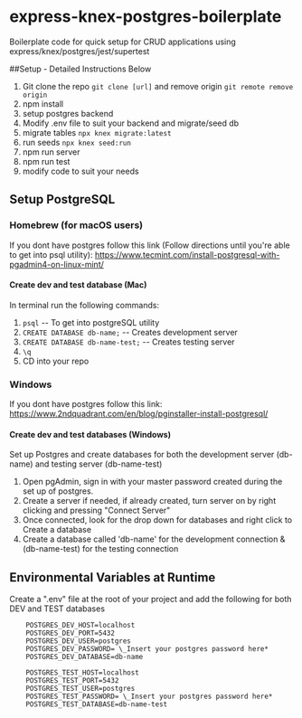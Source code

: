 # express-knex-postgres-boilerplate

Boilerplate code for quick setup for CRUD applications using express/knex/postgres/jest/supertest

##Setup - Detailed Instructions Below

1. Git clone the repo ```git clone [url]``` and remove origin ```git remote remove origin```
2. npm install
3. setup postgres backend
4. Modify .env file to suit your backend and migrate/seed db
  1. migrate tables ```npx knex migrate:latest```
  2. run seeds ```npx knex seed:run```
5. npm run server
6. npm run test
7. modify code to suit your needs

## Setup PostgreSQL

### Homebrew (for macOS users)

If you dont have postgres follow this link (Follow directions until you're able to get into psql utility): https://www.tecmint.com/install-postgresql-with-pgadmin4-on-linux-mint/
#### Create dev and test database (Mac)

In terminal run the following commands:

1. ```psql``` -- To get into postgreSQL utility
2. ```CREATE DATABASE db-name;``` -- Creates development server
3. ```CREATE DATABASE db-name-test;``` -- Creates testing server
4. ```\q```
5. CD into your repo

### Windows

If you dont have postgres follow this link: https://www.2ndquadrant.com/en/blog/pginstaller-install-postgresql/

#### Create dev and test databases (Windows)

Set up Postgres and create databases for both the development server (db-name) and testing server (db-name-test)

1. Open pgAdmin, sign in with your master password created during the set up of postgres.
2. Create a server if needed, if already created, turn server on by right clicking and pressing "Connect Server"
3. Once connected, look for the drop down for databases and right click to Create a database
4. Create a database called 'db-name' for the development connection & (db-name-test) for the testing connection

## Environmental Variables at Runtime

Create a ".env" file at the root of your project and add the following for both DEV and TEST databases

```
    POSTGRES_DEV_HOST=localhost
    POSTGRES_DEV_PORT=5432
    POSTGRES_DEV_USER=postgres
    POSTGRES_DEV_PASSWORD= \_Insert your postgres password here*
    POSTGRES_DEV_DATABASE=db-name
```

```
    POSTGRES_TEST_HOST=localhost
    POSTGRES_TEST_PORT=5432
    POSTGRES_TEST_USER=postgres
    POSTGRES_TEST_PASSWORD= \_Insert your postgres password here*
    POSTGRES_TEST_DATABASE=db-name-test
```
